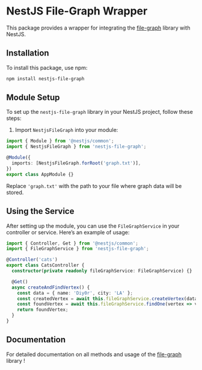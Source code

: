 # NestJS File-Graph Wrapper

This package provides a wrapper for integrating the [file-graph](https://www.npmjs.com/package/file-graph) library with NestJS.

## Installation

To install this package, use npm:

```bash
npm install nestjs-file-graph
```

## Module Setup

To set up the `nestjs-file-graph` library in your NestJS project, follow these steps:

1. Import `NestjsFileGraph` into your module:

```typescript
import { Module } from '@nestjs/common';
import { NestjsFileGraph } from 'nestjs-file-graph';

@Module({
  imports: [NestjsFileGraph.forRoot('graph.txt')],
})
export class AppModule {}
```

Replace `'graph.txt'` with the path to your file where graph data will be stored.

## Using the Service

After setting up the module, you can use the `FileGraphService` in your controller or service. Here’s an example of usage:

```typescript
import { Controller, Get } from '@nestjs/common';
import { FileGraphService } from 'nestjs-file-graph';

@Controller('cats')
export class CatsController {
  constructor(private readonly fileGraphService: FileGraphService) {}

  @Get()
  async createAndFindVertex() {
    const data = { name: 'Diy0r', city: 'LA' };
    const createdVertex = await this.fileGraphService.createVertex(data);
    const foundVertex = await this.fileGraphService.findOne(vertex => vertex.id === createdVertex.id);
    return foundVertex;
  }
}
```
## Documentation

For detailed documentation on all methods and usage of the [file-graph](https://www.npmjs.com/package/file-graph) library !
